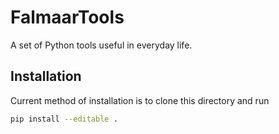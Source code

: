 # FalmaarTools
A set of Python tools useful in everyday life.

## Installation
Current method of installation is to clone this directory and run
```bash
pip install --editable .
```
